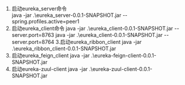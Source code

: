 1. 启动eureka_server命令  
java -jar .\eureka_server-0.0.1-SNAPSHOT.jar  --spring.profiles.active=peer1  
2. 启动eureka_client命令
java -jar .\eureka_client-0.0.1-SNAPSHOT.jar --server.port=8763
java -jar .\eureka_client-0.0.1-SNAPSHOT.jar --server.port=8764 
3.启动eureka_ribbon_client
java -jar .\eureka_ribbon_client-0.0.1-SNAPSHOT.jar 
4. 启动eureka_feign_client
java -jar .\eureka-feign-client-0.0.1-SNAPSHOT.jar
5. 启动eureka-zuul-client
java -jar .\eureka-zuul-client-0.0.1-SNAPSHOT.jar